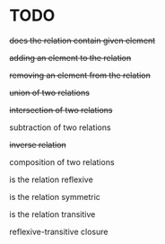 # TODO

~~does the relation contain given element~~

~~adding an element to the relation~~

~~removing an element from the relation~~

~~union of two relations~~

~~intersection of two relations~~

subtraction of two relations

~~inverse relation~~

composition of two relations

is the relation reflexive

is the relation symmetric

is the relation transitive

reflexive-transitive closure
